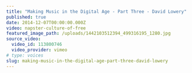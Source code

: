 ```yaml
---
title: "Making Music in the Digital Age - Part Three - David Lowery"
published: true
date: 2014-12-07T00:00:00.000Z
video: napster-culture-of-free
featured_image_path: /uploads/1442103512394_499316195_1280.jpg
source_video:
  video_id: 113800746
  video_provider: vimeo
# type: voices
slug: making-music-in-the-digital-age-part-three-david-lowery
---
```

